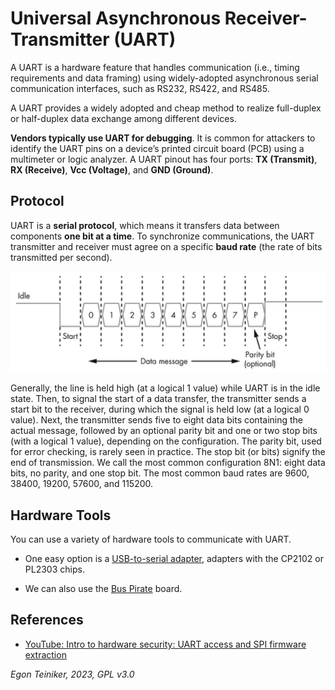 # Universal Asynchronous Receiver-Transmitter (UART)

A UART is a hardware feature that handles communication (i.e., timing requirements 
and data framing) using widely-adopted asynchronous serial communication interfaces, 
such as RS232, RS422, and RS485. 

A UART provides a widely adopted and cheap method to realize full-duplex or
half-duplex data exchange among different devices.

**Vendors typically use UART for debugging**.
It is common for attackers to identify the UART pins on a device’s printed circuit board (PCB) 
using a multimeter or logic analyzer. 
A UART pinout has four ports: **TX (Transmit)**, **RX (Receive)**, **Vcc (Voltage)**, 
and **GND (Ground)**.


## Protocol 

UART is a **serial protocol**, which means it transfers data between components 
**one bit at a time**.
To synchronize communications, the UART transmitter and receiver must agree on a 
specific **baud rate** (the rate of bits transmitted per second).

![UART Timing](uart-timing.png)

Generally, the line is held high (at a logical 1 value) while UART is in the idle state. 
Then, to signal the start of a data transfer, the transmitter sends a start bit to the receiver, 
during which the signal is held low (at a logical 0 value). 
Next, the transmitter sends five to eight data bits containing the actual message, followed by an
optional parity bit and one or two stop bits (with a logical 1 value), depending on the configuration. 
The parity bit, used for error checking, is rarely seen in practice. 
The stop bit (or bits) signify the end of transmission.
We call the most common configuration 8N1: eight data bits, no parity, and one stop bit.
The most common baud rates are 9600, 38400, 19200, 57600, and 115200.


## Hardware Tools 
You can use a variety of hardware tools to communicate with UART. 

* One easy option is a [USB-to-serial adapter](../tools/USB-TTL-Adapter/), adapters with the CP2102 or PL2303 chips.

* We can also use the [Bus Pirate](../tools/BusPirate/) board.


## References
* [YouTube: Intro to hardware security: UART access and SPI firmware extraction](https://youtu.be/YD6ODeER8qM?si=jBB6Rreu9XQltQD_)



*Egon Teiniker, 2023, GPL v3.0* 